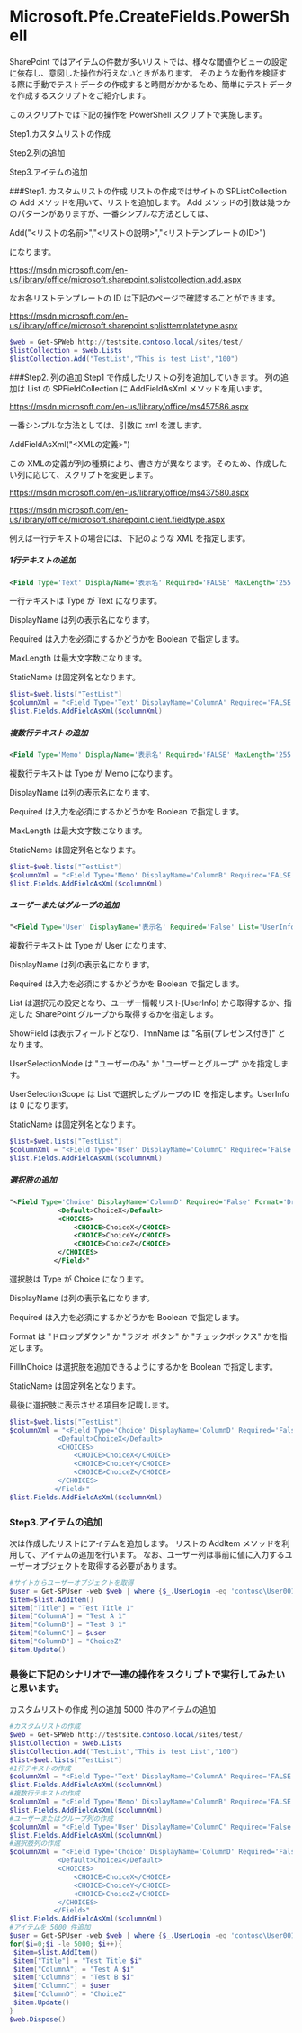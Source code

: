 # Microsoft.Pfe.CreateFields.PowerShell
SharePoint ではアイテムの件数が多いリストでは、様々な閾値やビューの設定に依存し、意図した操作が行えないときがあります。
そのような動作を検証する際に手動でテストデータの作成すると時間がかかるため、簡単にテストデータを作成するスクリプトをご紹介します。

このスクリプトでは下記の操作を PowerShell スクリプトで実施します。

Step1.カスタムリストの作成

Step2.列の追加

Step3.アイテムの追加

###Step1. カスタムリストの作成
リストの作成ではサイトの SPListCollection の Add メソッドを用いて、リストを追加します。
Add メソッドの引数は幾つかのパターンがありますが、一番シンプルな方法としては、

Add("<リストの名前>","<リストの説明>","<リストテンプレートのID>") 

になります。

https://msdn.microsoft.com/en-us/library/office/microsoft.sharepoint.splistcollection.add.aspx

なお各リストテンプレートの ID は下記のページで確認することができます。

https://msdn.microsoft.com/en-us/library/office/microsoft.sharepoint.splisttemplatetype.aspx

```PowerShell
$web = Get-SPWeb http://testsite.contoso.local/sites/test/
$listCollection = $web.Lists
$listCollection.Add("TestList","This is test List","100")
```

###Step2. 列の追加
Step1 で作成したリストの列を追加していきます。
列の追加は List の SPFieldCollection に AddFieldAsXml メソッドを用います。

https://msdn.microsoft.com/en-us/library/office/ms457586.aspx

一番シンプルな方法としては、引数に xml を渡します。

AddFieldAsXml("<XMLの定義>")

この XMLの定義が列の種類により、書き方が異なります。そのため、作成したい列に応じて、スクリプトを変更します。

https://msdn.microsoft.com/en-us/library/office/ms437580.aspx

https://msdn.microsoft.com/en-us/library/office/microsoft.sharepoint.client.fieldtype.aspx

例えば一行テキストの場合には、下記のような XML を指定します。

##### 1行テキストの追加
```XML
<Field Type='Text' DisplayName='表示名' Required='FALSE' MaxLength='255' StaticName='固定列名' />
```
一行テキストは Type が Text になります。

DisplayName は列の表示名になります。

Required は入力を必須にするかどうかを Boolean で指定します。

MaxLength は最大文字数になります。

StaticName は固定列名となります。

```PowerShell
$list=$web.lists["TestList"]
$columnXml = "<Field Type='Text' DisplayName='ColumnA' Required='FALSE' MaxLength='255' StaticName='ColA' />"
$list.Fields.AddFieldAsXml($columnXml)
```

##### 複数行テキストの追加
```XML
<Field Type='Memo' DisplayName='表示名' Required='FALSE' MaxLength='255' StaticName='固定列名' />
```
複数行テキストは Type が Memo になります。

DisplayName は列の表示名になります。

Required は入力を必須にするかどうかを Boolean で指定します。

MaxLength は最大文字数になります。

StaticName は固定列名となります。
```PowerShell
$list=$web.lists["TestList"]
$columnXml = "<Field Type='Memo' DisplayName='ColumnB' Required='FALSE' MaxLength='255' StaticName='ColB' />"
$list.Fields.AddFieldAsXml($columnXml)
```

##### ユーザーまたはグループの追加
```XML
"<Field Type='User' DisplayName='表示名' Required='False' List='UserInfo' ShowField='ImnName' UserSelectionMode='PeopleOnly' UserSelectionScope='0' StaticName='ColC'/>"
```
複数行テキストは Type が User になります。

DisplayName は列の表示名になります。

Required は入力を必須にするかどうかを Boolean で指定します。

List は選択元の設定となり、ユーザー情報リスト(UserInfo) から取得するか、指定した SharePoint グループから取得するかを指定します。

ShowField は表示フィールドとなり、ImnName は "名前(プレゼンス付き)" となります。

UserSelectionMode は "ユーザーのみ" か "ユーザーとグループ" かを指定します。

UserSelectionScope は List で選択したグループの ID を指定します。UserInfo は 0 になります。

StaticName は固定列名となります。

```PowerShell
$list=$web.lists["TestList"]
$columnXml = "<Field Type='User' DisplayName='ColumnC' Required='False' List='UserInfo' ShowField='ImnName' UserSelectionMode='PeopleOnly' UserSelectionScope='0' StaticName='ColC'/>"
$list.Fields.AddFieldAsXml($columnXml)
```

##### 選択肢の追加
```XML
"<Field Type='Choice' DisplayName='ColumnD' Required='False' Format='Dropdown' FillInChoice='FALSE' StaticName='ColD' >
            <Default>ChoiceX</Default>
            <CHOICES>
                <CHOICE>ChoiceX</CHOICE>
                <CHOICE>ChoiceY</CHOICE>
                <CHOICE>ChoiceZ</CHOICE>
            </CHOICES>
           </Field>"
```
選択肢は Type が Choice になります。

DisplayName は列の表示名になります。

Required は入力を必須にするかどうかを Boolean で指定します。

Format は "ドロップダウン" か "ラジオ ボタン" か "チェックボックス" かを指定します。

FillInChoice は選択肢を追加できるようにするかを Boolean で指定します。

StaticName は固定列名となります。

最後に選択肢に表示させる項目を記載します。

```PowerShell
$list=$web.lists["TestList"]
$columnXml = "<Field Type='Choice' DisplayName='ColumnD' Required='False' Format='Dropdown' FillInChoice='FALSE' StaticName='ColD' >
            <Default>ChoiceX</Default>
            <CHOICES>
                <CHOICE>ChoiceX</CHOICE>
                <CHOICE>ChoiceY</CHOICE>
                <CHOICE>ChoiceZ</CHOICE>
            </CHOICES>
           </Field>"
$list.Fields.AddFieldAsXml($columnXml)
```

### Step3.アイテムの追加
次は作成したリストにアイテムを追加します。
リストの AddItem メソッドを利用して、アイテムの追加を行います。
なお、ユーザー列は事前に値に入力するユーザーオブジェクトを取得する必要があります。

```PowerShell
#サイトからユーザーオブジェクトを取得
$user = Get-SPUser -web $web | where {$_.UserLogin -eq 'contoso\User001'}
$item=$list.AddItem()
$item["Title"] = "Test Title 1"
$item["ColumnA"] = "Test A 1"
$item["ColumnB"] = "Test B 1"
$item["ColumnC"] = $user
$item["ColumnD"] = "ChoiceZ"
$item.Update()
```

### 最後に下記のシナリオで一連の操作をスクリプトで実行してみたいと思います。
カスタムリストの作成
列の追加
5000 件のアイテムの追加

```PowerShell
#カスタムリストの作成
$web = Get-SPWeb http://testsite.contoso.local/sites/test/
$listCollection = $web.Lists
$listCollection.Add("TestList","This is test List","100")
$list=$web.lists["TestList"]
#1行テキストの作成
$columnXml = "<Field Type='Text' DisplayName='ColumnA' Required='FALSE' MaxLength='255' StaticName='ColA' />"
$list.Fields.AddFieldAsXml($columnXml)
#複数行テキストの作成
$columnXml = "<Field Type='Memo' DisplayName='ColumnB' Required='FALSE' MaxLength='255' StaticName='ColB' />"
$list.Fields.AddFieldAsXml($columnXml)
#ユーザーまたはグループ列の作成
$columnXml = "<Field Type='User' DisplayName='ColumnC' Required='False' List='UserInfo' ShowField='ImnName' UserSelectionMode='PeopleOnly' UserSelectionScope='0' StaticName='ColC'/>"
$list.Fields.AddFieldAsXml($columnXml)
#選択肢列の作成
$columnXml = "<Field Type='Choice' DisplayName='ColumnD' Required='False' Format='Dropdown' FillInChoice='FALSE' StaticName='ColD' >
            <Default>ChoiceX</Default>
            <CHOICES>
                <CHOICE>ChoiceX</CHOICE>
                <CHOICE>ChoiceY</CHOICE>
                <CHOICE>ChoiceZ</CHOICE>
            </CHOICES>
           </Field>"
$list.Fields.AddFieldAsXml($columnXml)
#アイテムを 5000 件追加
$user = Get-SPUser -web $web | where {$_.UserLogin -eq 'contoso\User001'}
for($i=0;$i -le 5000; $i++){
 $item=$list.AddItem()
 $item["Title"] = "Test Title $i"
 $item["ColumnA"] = "Test A $i"
 $item["ColumnB"] = "Test B $i"
 $item["ColumnC"] = $user
 $item["ColumnD"] = "ChoiceZ"
 $item.Update()
}
$web.Dispose()
```



